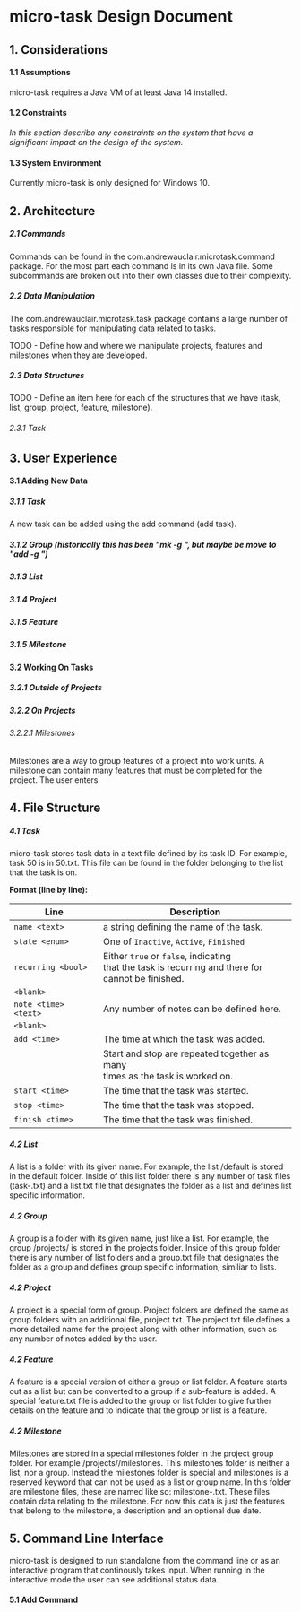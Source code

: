 # micro-task Design Document


## 1. Considerations


#### 1.1 Assumptions
micro-task requires a Java VM of at least Java 14 installed.

#### 1.2 Constraints
*In this section describe any constraints on the system that have a significant impact on the design of the system.*

#### 1.3 System Environment
Currently micro-task is only designed for Windows 10.

## 2. Architecture

##### 2.1 Commands

Commands can be found in the com.andrewauclair.microtask.command package. For the most part each command is in its own Java file.
Some subcommands are broken out into their own classes due to their complexity.
 
##### 2.2 Data Manipulation

The com.andrewauclair.microtask.task package contains a large number of tasks responsible for manipulating data related to tasks.

TODO - Define how and where we manipulate projects, features and milestones when they are developed.

##### 2.3 Data Structures

TODO - Define an item here for each of the structures that we have (task, list, group, project, feature, milestone).

###### 2.3.1 Task
<!---

groups, lists, tasks, projects, features, milestones
commands layout

#### 2.1 Overview
*Provide here a descriptive overview of the software/system/application architecture.*

#### 2.2 Component Diagrams
*Provide here the diagram and a detailed description of its most valuable parts. There may be multiple diagrams. Include a description for each diagram. Subsections can be used to list components and their descriptions.*

#### 2.3 Class Diagrams
*Provide here any class diagrams needed to illustrate the application. These can be ordered by which component they construct or contribute to. If there is any ambiguity in the diagram or if any piece needs more description provide it here as well in a subsection.*

#### 2.4 Sequence Diagrams
*Provide here any sequence diagrams. If possible list the use case they contribute to or solve. Provide descriptions if possible.*

#### 2.5 Deployment Diagrams
*Provide here the deployment diagram for the system including any information needed to describe it. Also, include any information needed to describe future scaling of the system.*

#### 2.6 Other Diagrams
*Provide here any additional diagrams and their descriptions in subsections.*
--->

## 3. User Experience

#### 3.1 Adding New Data

##### 3.1.1 Task

A new task can be added using the add command (add task).

##### 3.1.2 Group (historically this has been "mk -g <group>", but maybe be move to "add -g <group>")
##### 3.1.3 List
##### 3.1.4 Project
##### 3.1.5 Feature
##### 3.1.5 Milestone

#### 3.2 Working On Tasks

##### 3.2.1 Outside of Projects

##### 3.2.2 On Projects

###### 3.2.2.1 Milestones

Milestones are a way to group features of a project into work units. A milestone can contain many
features that must be completed for the project. The user enters
 
## 4. File Structure

##### 4.1 Task

micro-task stores task data in a text file defined by its task ID. For example, task 50 is in 50.txt. This file can be found in the folder belonging to the list that the task is on.

<b>Format (line by line):</b>

| Line | Description |
| ---- | ----------- |
| `name <text>` | a string defining the name of the task. |
| `state <enum>` | One of `Inactive`, `Active`, `Finished` |
| `recurring <bool>` | Either `true` or `false`, indicating <br>that the task is recurring and there for <br>cannot be finished. |
| `<blank>` | |
| `note <time> <text>` | Any number of notes can be defined here. |
| `<blank>` | |
| `add <time>` | The time at which the task was added. |
| | Start and stop are repeated together as many<br> times as the task is worked on. |
| `start <time>` | The time that the task was started.<br>  |
| `stop <time>` | The time that the task was stopped. |
| `finish <time>` | The time that the task was finished. |

##### 4.2 List

A list is a folder with its given name. For example, the list /default is stored in the default folder. Inside of this list folder there is any number of task files (task-<id>.txt) and a list.txt file that designates the folder as a list and defines list specific information.

##### 4.2 Group

A group is a folder with its given name, just like a list. For example, the group /projects/ is stored in the projects folder.
		Inside of this group folder there is any number of list folders and a group.txt file that designates the folder as a group and defines
		group specific information, similiar to lists.
		
##### 4.2 Project

A project is a special form of group. Project folders are defined the same as group folders with an additional file, project.txt.
		The project.txt file defines a more detailed name for the project along with other information, such as any number of notes added
		by the user.
		
##### 4.2 Feature

A feature is a special version of either a group or list folder. A feature starts out as a list but can be converted to a group
		if a sub-feature is added. A special feature.txt file is added to the group or list folder to give further details on the feature
		and to indicate that the group or list is a feature.
		
##### 4.2 Milestone

Milestones are stored in a special milestones folder in the project group folder. For example /projects/<project>/milestones. This
		milestones folder is neither a list, nor a group. Instead the milestones folder is special and milestones is a reserved keyword that
		can not be used as a list or group name. In this folder are milestone files, these are named like so: milestone-<id>.txt. These files
		contain data relating to the milestone. For now this data is just the features that belong to the milestone, a description and an optional
		due date.
		
## 5. Command Line Interface
micro-task is designed to run standalone from the command line or as an interactive program that continously takes input.
When running in the interactive mode the user can see additional status data.

#### 5.1 Add Command

<!---
## 4 Appendices and References


#### 4.1 Definitions and Abbreviations
*List here any definitions or abbreviations that could be used to help a new team member understand any jargon that is frequently referenced in the design document.*

#### 4.2 References
*List here any references that can be used to give extra information on a topic found in the design document. These references can be referred to using superscript in the rest of the document.*

--->